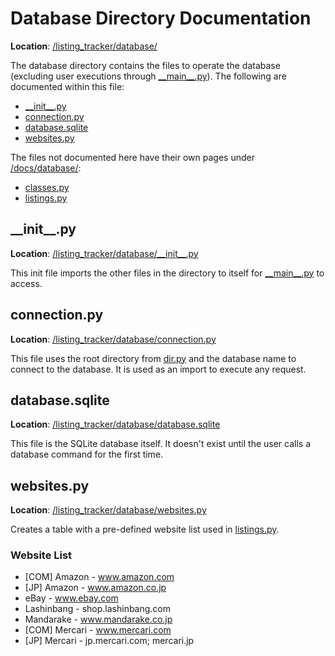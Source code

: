 # Database Directory Documentation
**Location**: [/listing_tracker/database/](/listing_tracker/database/)

The database directory contains the files to operate the database (excluding user executions through [\_\_main\_\_.py](/docs/toplevel.md#__main__py)). The following are documented within this file:
* [\_\_init\_\_.py](#__init__py)
* [connection.py](#connectionpy)
* [database.sqlite](#databasesqlite)
* [websites.py](#websitespy)

The files not documented here have their own pages under [/docs/database/](/docs/database/):
* [classes.py](/docs/database/classes.py)
* [listings.py](/docs/database/listings.md)

## \_\_init\_\_.py
**Location**: [/listing_tracker/database/\_\_init\_\_.py](/listing_tracker/database/__init__.py)

This init file imports the other files in the directory to itself for [\_\_main\_\_.py](/docs/toplevel.md#__main__py) to access.

## connection.py
**Location**: [/listing_tracker/database/connection.py](/listing_tracker/database/connection.py)

This file uses the root directory from [dir.py](/docs/toplevel.md#dirpy) and the database name to connect to the database. It is used as an import to execute any request.

## database.sqlite
**Location**: [/listing_tracker/database/database.sqlite](/listing_tracker/database/database.sqlite)

This file is the SQLite database itself. It doesn't exist until the user calls a database command for the first time.

## websites.py
**Location**: [/listing_tracker/database/websites.py](/listing_tracker/database/websites.py)

Creates a table with a pre-defined website list used in [listings.py](/docs/database/listings.md).

### Website List
* \[COM\] Amazon - www.amazon.com
* \[JP] Amazon - www.amazon.co.jp
* eBay - www.ebay.com
* Lashinbang - shop.lashinbang.com
* Mandarake - www.mandarake.co.jp
* \[COM\] Mercari - www.mercari.com
* \[JP\] Mercari - jp.mercari.com; mercari.jp